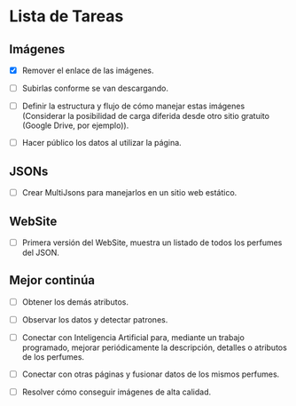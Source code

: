 # Lista de Tareas

## Imágenes
- [x] Remover el enlace de las imágenes.
- [ ] Subirlas conforme se van descargando.
- [ ] Definir la estructura y flujo de cómo manejar estas imágenes (Considerar la posibilidad de carga diferida desde otro sitio gratuito (Google Drive, por ejemplo)).
- [ ] Hacer público los datos al utilizar la página.


## JSONs
- [ ] Crear MultiJsons para manejarlos en un sitio web estático.


## WebSite
- [ ] Primera versión del WebSite, muestra un listado de todos los perfumes del JSON.


## Mejor continúa
- [ ] Obtener los demás atributos.
- [ ] Observar los datos y detectar patrones.
- [ ] Conectar con Inteligencia Artificial para, mediante un trabajo programado, mejorar periódicamente la descripción, detalles o atributos de los perfumes.
- [ ] Conectar con otras páginas y fusionar datos de los mismos perfumes.
- [ ] Resolver cómo conseguir imágenes de alta calidad.
    